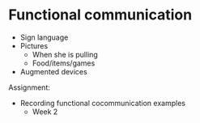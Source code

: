 # Functional communication
- Sign language
- Pictures 
	- When she is pulling 
	- Food/items/games
- Augmented devices 

Assignment:
- Recording functional cocommunication examples 
	- Week 2 
